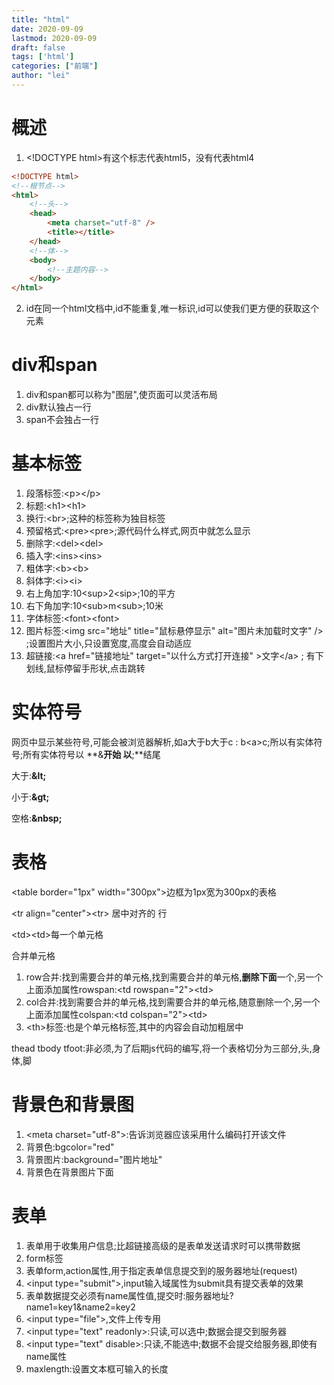 ```yaml
---
title: "html"
date: 2020-09-09
lastmod: 2020-09-09
draft: false
tags: ['html']
categories: ["前端"]
author: "lei"
---
```




# 概述

1. \<!DOCTYPE html\>有这个标志代表html5，没有代表html4

```html
<!DOCTYPE html>
<!--根节点-->
<html>
    <!--头-->
	<head>
		<meta charset="utf-8" />
		<title></title>
	</head>
    <!--体-->
	<body>
		<!--主题内容-->
	</body>
</html>
```

2. id在同一个html文档中,id不能重复,唯一标识,id可以使我们更方便的获取这个元素

# div和span

1. div和span都可以称为"图层",使页面可以灵活布局
2. div默认独占一行
3. span不会独占一行

# 基本标签

1. 段落标签:\<p\>\</p\>
2. 标题:\<h1\>\<h1\>
3. 换行:\<br\>;这种的标签称为独目标签
4. 预留格式:\<pre\>\<pre\>;源代码什么样式,网页中就怎么显示
5. 删除字:\<del\>\<del\>
6. 插入字:\<ins\>\<ins\>
7. 粗体字:\<b\>\<b\>
8. 斜体字:\<i\>\<i\>
9. 右上角加字:10\<sup\>2\<sip\>;10的平方
10. 右下角加字:10\<sub\>m\<sub\>;10米
11. 字体标签:\<font\>\<font\>
12. 图片标签:\<img src="地址" title="鼠标悬停显示" alt="图片未加载时文字" /\> ;设置图片大小,只设置宽度,高度会自动适应
13. 超链接:\<a href="链接地址" target="以什么方式打开连接" \>文字\</a\> ; 有下划线,鼠标停留手形状,点击跳转

# 实体符号

网页中显示某些符号,可能会被浏览器解析,如a大于b大于c : b\<a\>c;所以有实体符号;所有实体符号以 **\&**开始 以**;**结尾

大于:**\&lt;**

小于:**\&gt;**

空格:**\&nbsp;**

# 表格

\<table border="1px" width="300px"\>边框为1px宽为300px的表格

\<tr align="center"\>\<tr\> 居中对齐的 行

\<td\>\<td\>每一个单元格

合并单元格

1. row合并:找到需要合并的单元格,找到需要合并的单元格,**删除下面**一个,另一个上面添加属性rowspan:\<td rowspan="2"\>\<td\>
2. col合并:找到需要合并的单元格,找到需要合并的单元格,随意删除一个,另一个上面添加属性colspan:\<td colspan="2"\>\<td\>
3. \<th\>标签:也是个单元格标签,其中的内容会自动加粗居中

thead tbody tfoot:非必须,为了后期js代码的编写,将一个表格切分为三部分,头,身体,脚

# 背景色和背景图

1. \<meta charset="utf-8"\>:告诉浏览器应该采用什么编码打开该文件
2. 背景色:bgcolor="red"
3. 背景图片:background="图片地址"
4. 背景色在背景图片下面

# 表单

1. 表单用于收集用户信息;比超链接高级的是表单发送请求时可以携带数据
2. form标签
3. 表单form,action属性,用于指定表单信息提交到的服务器地址(request)
4. \<input type="submit"\>,input输入域属性为submit具有提交表单的效果
5. 表单数据提交必须有name属性值,提交时:服务器地址?name1=key1&name2=key2
6. \<input type="file"\>,文件上传专用
7. \<input type="text" readonly\>:只读,可以选中;数据会提交到服务器
8. \<input type="text" disable\>:只读,不能选中;数据不会提交给服务器,即使有name属性
9. maxlength:设置文本框可输入的长度

